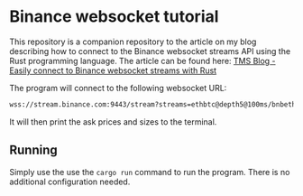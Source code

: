 # Binance websocket tutorial

This repository is a companion repository to the article on my blog describing how to connect to the Binance websocket streams API using the Rust programming language. The article can be found here: [TMS Blog - Easily connect to Binance websocket streams with Rust](https://tms-dev-blog.com/easily-connect-to-binance-websocket-streams-with-rust/)

The program will connect to the following websocket URL:

```bash
wss://stream.binance.com:9443/stream?streams=ethbtc@depth5@100ms/bnbeth@depth5@100ms
```

It will then print the ask prices and sizes to the terminal.

## Running

Simply use the use the `cargo run` command to run the program. There is no additional configuration needed.